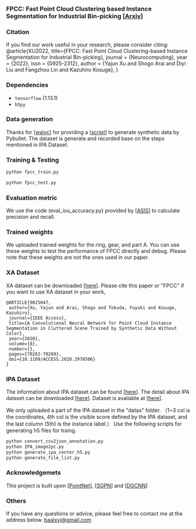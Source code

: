 ### FPCC: Fast Point Cloud Clustering based Instance Segmentation for Industrial Bin-picking [<a href="https://arxiv.org/pdf/2012.14618.pdf">Arxiv</a>]
### Citation
If you find our work useful in your research, please consider citing:
	@article{XU2022,
	  title={FPCC: Fast Point Cloud Clustering-based Instance Segmentation for Industrial Bin-picking},
	  journal = {Neurocomputing},
	  year = {2022},
	  issn = {0925-2312},
	  author = {Yajun Xu and Shogo Arai and Diyi Liu and Fangzhou Lin and Kazuhiro Kosuge},
	}
### Dependencies
- `tensorflow` (1.13.1)
- `h5py`
### Data generation
Thanks for [<a href="https://github.com/waiyc">waiyc</a>] for providing  a [<a href="https://github.com/waiyc/Bin-Picking-Dataset-Generation">script</a>] to generate synthetic data by Pybullet.
The dataset is generate and recorded base on the steps mentioned in IPA Dataset.

### Training & Testing 


```bash
python fpcc_train.py 
```
```bash
python fpcc_test.py
```
### Evaluation metric
We use the code (eval_iou_accuracy.py) provided by [<a href="https://github.com/WXinlong/ASIS">ASIS</a>] to calculate precision and recall.

### Trained weights
We uploaded trained weights for the ring, gear, and part A. You can use these weights to test the performance of FPCC directly and debug. 
Please note that these weights are not the ones used in our paper.

### XA Dataset 
XA dataset can be downloaded [<a href="https://drive.google.com/drive/folders/1KCDS8_ZHxav5NZKhBzgEX4srf5xg7vW0?usp=sharing">here</a>].
Please cite this paper or "FPCC" if you want to use XA dataset in your work,

	@ARTICLE{9025047,
	 author={Xu, Yajun and Arai, Shogo and Tokuda, Fuyuki and Kosuge, Kazuhiro},
	 journal={IEEE Access},
	 title={A Convolutional Neural Network for Point Cloud Instance Segmentation in Cluttered Scene Trained by Synthetic Data Without Color},
	 year={2020},
	 volume={8},
	 number={},
	 pages={70262-70269},
	 doi={10.1109/ACCESS.2020.2978506}
	}
### IPA Dataset 
The information about IPA dataset can be found [<a href="https://www.bin-picking.ai/">here</a>].
The detail about IPA dataset can be downloaded [<a href="https://arxiv.org/abs/1912.12125">here</a>].
Dataset is available at [<a href="https://owncloud.fraunhofer.de/index.php/s/AacICuOWQVWDDfP?path=%2F">here</a>].


We only uploaded a part of the IPA dataset in the "datas" folder.
（1~3 col is the coordinates, 4th col is the visible score defined by the IPA dataset, and the last column (5th) is the instance label.）
Use the following scripts for generating h5 files for traing.
```bash
python convert_csv2json_annotation.py
python IPA_image2pc.py
python generate_ipa_center_h5.py
python generate_file_list.py
```

### Acknowledgemets

This project is built upon [<a href="https://github.com/charlesq34/pointnet">PointNet</a>], [<a href="https://github.com/laughtervv/SGPN">SGPN</a>] and [<a href="https://github.com/WangYueFt/dgcnn">DGCNN</a>]

### Others
If you have any questions or advice, please feel free to contact me at the address below.
baalxyj@gmail.com
